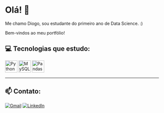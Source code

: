 # Olá! 👋
Me chamo Diogo, sou estudante do primeiro ano de Data Science. :)

Bem-vindos ao meu portfólio!

## 💻 Tecnologias que estudo:
<p>
  <img src="https://cdn.jsdelivr.net/gh/devicons/devicon/icons/python/python-original.svg" width="40" title="Python" />
  <img src="https://cdn.jsdelivr.net/gh/devicons/devicon/icons/mysql/mysql-original.svg" width="40" title="MySQL" />
  <img src="https://cdn.jsdelivr.net/gh/devicons/devicon/icons/pandas/pandas-original.svg" width="40" title="Pandas" />
</p>

---

## 📫 Contato:

[![Gmail](https://img.shields.io/badge/Gmail-D14836?style=for-the-badge&logo=gmail&logoColor=white)](mailto:diogosantana639@gmail.com)
[![LinkedIn](https://img.shields.io/badge/LinkedIn-0A66C2?style=for-the-badge&logo=linkedin&logoColor=white)](https://www.linkedin.com/in/diogo-nascimento-627b28223/?trk=public_profile-settings_edit-profile-content&originalSubdomain=br)
